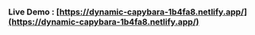 ### Live Demo : [https://dynamic-capybara-1b4fa8.netlify.app/](https://dynamic-capybara-1b4fa8.netlify.app/)
